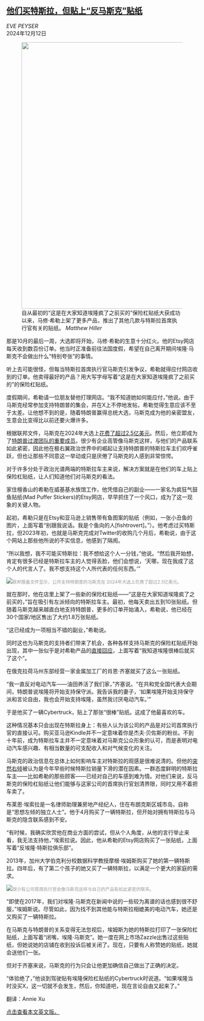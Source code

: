 <!--1733987222000-->
[他们买特斯拉，但贴上“反马斯克”贴纸](https://cn.nytimes.com/business/20241212/tesla-bumper-stickers/)
------

<address>EVE PEYSER</address><time pudate="2024-12-12 02:33:31" datetime="2024-12-12 02:33:31">2024年12月12日</time><figure><img src="https://images.weserv.nl/?url=static01.nyt.com/images/2024/12/08/multimedia/08TESLA-REGRET-01-pkbc/08TESLA-REGRET-01-pkbc-master1050.jpg" width="1050" height="700"><figcaption>自从最初的“这是在大家知道埃隆疯了之前买的”保险杠贴纸大获成功以来，马修·希勒上架了更多产品，推出了其他几款与特斯拉首席执行官有关的贴纸。 <cite>Matthew Hiller</cite></figcaption></figure><section><p>那是10月的最后一周，大选即将开始，马修·希勒的生意十分红火。他的Etsy网店每天收到数百份订单。他当时正准备前往法国度假，希望在自己离开期间埃隆·马斯克不会做出什么“特别夸张”的事情。</p><p>听上去可能很怪，但每当特斯拉首席执行官马斯克引发争议，希勒就得应付网店收到的订单。他卖得最好的产品？用大写字母写着“这是在大家知道埃隆疯了之前买的”的保险杠贴纸。</p><p>度假期间，希勒请一位朋友替他打理网店。“我不知道她如何能应付，”他说。由于马斯克经常参加支持特朗普的集会，并在X上不停地发帖，希勒觉得生意应该不至于太差。让他想不到的是，随着特朗普赢得总统大选，马斯克成为他的亲密盟友，生意会比变得比以前还要火爆许多。</p><p>根据联邦文件，马斯克在2024年大选上<a href="https://www.nytimes.com/2024/12/05/us/politics/elon-musk-trump-rbg-election.html">花费了超过2.5亿美元</a>。然后，他立即成为了<a href="https://cn.nytimes.com/usa/20241114/musk-trump-transition-mar-a-lago/" title="Link: https://cn.nytimes.com/usa/20241114/musk-trump-transition-mar-a-lago/">特朗普过渡团队的重要成员</a>。很少有企业高管像马斯克这样，与他们的产品联系如此紧密，因此他在极右翼政治世界中的崛起让支持特朗普的特斯拉车主们欢呼雀跃，但也让那些不同意这一举动或只是厌倦了马斯克的人感到非常惊愕。</p><p>对于许多分处于政治光谱两端的特斯拉车主来说，解决方案就是在他们的车上贴上保险杠贴纸，让人们知道他们对马斯克的看法。</p><p>家住檀香山的希勒在威基基水族馆工作，他凭借自己的副业——一家名为疯狂气鼓鱼贴纸(Mad Puffer Stickers)的Etsy网店，早早抓住了一个风口，成为了这一现象的关键人物。</p><p>起初，希勒只是在Etsy和亚马逊上销售带有鱼图案的贴纸（例如，一张小丑鱼的图片，上面写着“别跟我说话。我是个鱼向的人[fishtrovert]。”）。他考虑过买特斯拉，但2023年初，也就是马斯克完成对Twitter的收购几个月后，希勒说，由于这个网站上那些他所说的不实信息，他感到了隔阂。</p><p>“所以我想，我不可能买特斯拉：我不想给这个人一分钱，”他说。“然后我开始想，肯定有很多已经是特斯拉车主的人觉得丢脸，他们会想说，‘天哪，现在我成了这个人的代言人了。我不想支持这个人所代表的任何东西。’”</p><p><img src="https://images.weserv.nl/?url=static01.nyt.com/images/2024/12/08/multimedia/08TESLA-REGRET-03-pkbc/08TESLA-REGRET-03-pkbc-master1050.jpg"><small style="color: #999;">联邦报备文件显示，公开支持特朗普的马斯克在 2024年大选上花费了超过2.5亿美元。</small></p><p>就在那时，他在店里上架了一些新的保险杠贴纸——“这是在大家知道埃隆疯了之前买的，”旨在吸引有左派倾向的特斯拉车主。最初，他每天卖出五到10张贴纸。但随着马斯克越来越直白地支持特朗普，更多的订单开始涌入，希勒说，他已经在30个国家/地区售出了大约1.8万张贴纸。</p><p>“这已经成为一项相当不错的副业，”希勒说。</p><p>同时这也为马斯克的支持者们带来了机会，各种各样支持马斯克的保险杠贴纸开始出现，其中一张似乎是对希勒产品的<a rel="noopener noreferrer" target="_blank" href="https://teesperky.com/product/i-bought-this-after-i-knew-elon-was-awesome-bumper-sticker/">直接回应</a>，上面写着“我知道埃隆很棒后就买了这个”。</p><p>在俄克拉荷马州东部经营一家金属加工厂的肖恩·齐塞就买了这么一张贴纸。</p><p>“我一直反对电动汽车——油田养活了我们家，”齐塞说。“在共和党全国代表大会期间，特朗普说埃隆将开始支持保守派。我告诉我的妻子，‘如果埃隆开始支持保守派和言论自由，我也会开始支持埃隆，虽然我讨厌电动汽车。’”</p><p>于是他买了一辆Cybertruck，贴上了那张“很棒”贴纸。这成了他最喜欢的车。</p><p>这种情况基本只会出现在特斯拉身上：有些人认为该公司的产品是对公司首席执行官的直接认可。购买亚马逊Kindle并不一定意味着你是杰夫·贝佐斯的粉丝。不到十年前，成为特斯拉车主并不一定意味着对马斯克公众形象的认可，而是表明对电动汽车感兴趣、有相当数量的可支配收入和对气候变化的关注。</p><p>马斯克的政治信息在总体上如何影响车主对特斯拉的观感是很难说清的。但他的<a href="https://www.nytimes.com/2024/07/02/business/elon-musk-politics-tesla-sales.html">突然右倾</a>被认为是今年早些时候特斯拉销量下滑的潜在因素。一群态度鲜明的特斯拉车主——比如希勒的那些顾客——已经对自己的车感到难为情。对他们来说，反马斯克的保险杠贴纸让他们能够与这家公司的首席执行官划清界限，同时又用不着把车卖了。</p><p>布莱恩·埃索拉是一名律师助理兼房地产经纪人，住在布朗克斯区城市岛，自称是“思想左倾的独立人士”。他于4月购买了一辆特斯拉，但开始对拥有特斯拉与马斯克的隐含联系感到不安。</p><p>“有时候，我确实欣赏他在商业方面的尝试，但从个人角度，从他的言行举止来看，我无法支持他，”埃索拉说。因此，他从希勒的Etsy网店购买了一张贴纸，上面写着“反埃隆·特斯拉俱乐部”。</p><p>2013年，加州大学伯克利分校数据科学教授摩根·埃姆斯购买了她的第一辆特斯拉。四年后，有了第二个孩子的她又买了一辆特斯拉，以满足一个更大的家庭的需求。</p><p><img src="https://images.weserv.nl/?url=static01.nyt.com/images/2024/12/08/multimedia/08TESLA-REGRET-02-pkbc/08TESLA-REGRET-02-pkbc-master1050.jpg"><small style="color: #999;">很少有公司首席执行官会像马斯克这样与自己的产品有如此紧密的联系。</small></p><p>“即使在2017年，我们对埃隆·马斯克在新闻中说的一些较为离谱的话也感到很不舒服，”埃姆斯说。尽管如此，因为找不到其他能与特斯拉相媲美的电动汽车，她还是又购买了一辆特斯拉。</p><p>在马斯克与特朗普的关系变得无法忽视后，埃姆斯为她的特斯拉打印了一张保险杠贴纸，上面写着“闭嘴，埃隆·马斯克”。她一度在网上市场Zazzle出售过这些贴纸，但她说她的店铺在收到投诉后被关闭了。现在，只要有人称赞她的贴纸，她就会送他们一张。</p><p>但对于齐塞来说，马斯克的行为只会让他更加确信自己做出了正确的决定。</p><p>“体验绝了，”他谈到驾驶贴有埃隆保险杠贴纸的Cybertruck时说道。“如果埃隆当时没买X，这一切就不会发生，然后，你知道吧，现在言论自由又起来了。”</p></section><footer><p>翻译：Annie Xu</p><p><a rel="nofollow" target="_blank" href="https://www.nytimes.com/2024/12/11/style/tesla-bumper-stickers.html">点击查看本文英文版。</a></p></footer>
